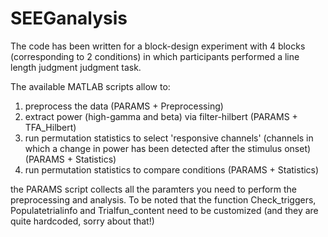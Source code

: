 # SEEGanalysis

The code has been written for a block-design experiment with 4 blocks (corresponding to 2 conditions) in which participants performed a line length judgment judgment task.

The available MATLAB scripts allow to: 
1) preprocess the data (PARAMS + Preprocessing)
2) extract power (high-gamma and beta) via filter-hilbert (PARAMS + TFA_Hilbert)
3) run permutation statistics to select 'responsive channels' (channels in which a change in power has been detected after the stimulus onset) (PARAMS + Statistics)
4) run permutation statistics to compare conditions (PARAMS + Statistics)

the PARAMS script collects all the paramters you need to perform the preprocessing and analysis. 
To be noted that the function Check_triggers, Populatetrialinfo and Trialfun_content need to be customized (and they are quite hardcoded, sorry about that!)
